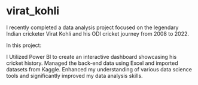 # virat_kohli
I recently completed a data analysis project focused on the legendary Indian cricketer Virat Kohli and his ODI cricket journey from 2008 to 2022.

In this project:

I Utilized Power BI to create an interactive dashboard showcasing his cricket history.
Managed the back-end data using Excel and imported datasets from Kaggle.
Enhanced my understanding of various data science tools and significantly improved my data analysis skills.
